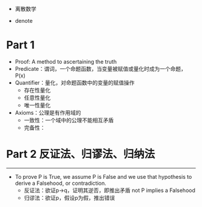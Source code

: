 
- 离散数学

- denote


# Part 1
- Proof: A method to ascertaining the truth
- Predicate：谓词，一个命题函数，当变量被赋值或量化时成为一个命题，P(x)
- Quantifier：量化，对命题函数中的变量的赋值操作
	- 存在性量化
	- 任意性量化
	- 唯一性量化
- Axioms：公理是有作用域的
	- 一致性：一个域中的公理不能相互矛盾
	- 完备性：


# Part 2 反证法、归谬法、归纳法
- --
- To prove P is True, we assume P is False and we use that hypothesis to derive a Falsehood, or contradiction.
	- 反证法：欲证p->q，证明其逆否，即推出矛盾 not P implies a Falsehood
	- 归谬法：欲证p，假设p为假，推出错误